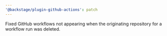 ```yaml
---
'@backstage/plugin-github-actions': patch
---
```


Fixed GitHub workflows not appearing when the originating repository for a workflow run was deleted.
